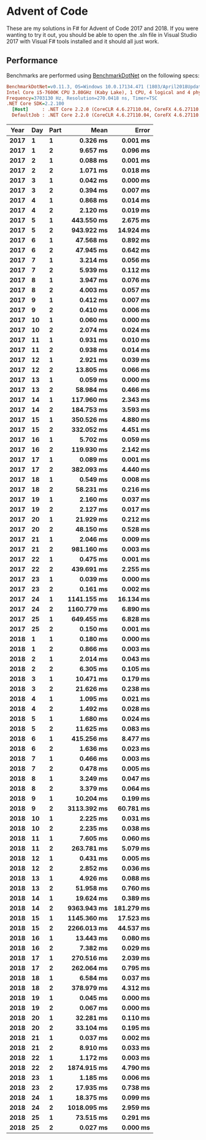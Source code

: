 # Advent of Code

These are my solutions in F# for Advent of Code 2017 and 2018. If you were wanting to try it out, you should be able to open the .sln file in Visual Studio 2017 with Visual F# tools installed and it should all just work.

## Performance

Benchmarks are performed using [BenchmarkDotNet](https://benchmarkdotnet.org/) on the following specs:

``` ini
BenchmarkDotNet=v0.11.3, OS=Windows 10.0.17134.471 (1803/April2018Update/Redstone4)
Intel Core i5-7600K CPU 3.80GHz (Kaby Lake), 1 CPU, 4 logical and 4 physical cores
Frequency=3703130 Hz, Resolution=270.0418 ns, Timer=TSC
.NET Core SDK=2.2.100
  [Host]     : .NET Core 2.2.0 (CoreCLR 4.6.27110.04, CoreFX 4.6.27110.04), 64bit RyuJIT DEBUG
  DefaultJob : .NET Core 2.2.0 (CoreCLR 4.6.27110.04, CoreFX 4.6.27110.04), 64bit RyuJIT
```

| Year | Day | Part |                 Mean |               Error |
|----- |---- |----- |---------------------:|--------------------:|
| **2017** |   **1** |    **1** |    **0.326 ms** |   **0.001 ms** |
| **2017** |   **1** |    **2** |    **9.657 ms** |   **0.096 ms** |
| **2017** |   **2** |    **1** |    **0.088 ms** |   **0.001 ms** |
| **2017** |   **2** |    **2** |    **1.071 ms** |   **0.018 ms** |
| **2017** |   **3** |    **1** |    **0.042 ms** |   **0.000 ms** |
| **2017** |   **3** |    **2** |    **0.394 ms** |   **0.007 ms** |
| **2017** |   **4** |    **1** |    **0.868 ms** |   **0.014 ms** |
| **2017** |   **4** |    **2** |    **2.120 ms** |   **0.019 ms** |
| **2017** |   **5** |    **1** |  **443.550 ms** |   **2.675 ms** |
| **2017** |   **5** |    **2** |  **943.922 ms** |  **14.924 ms** |
| **2017** |   **6** |    **1** |   **47.568 ms** |   **0.892 ms** |
| **2017** |   **6** |    **2** |   **47.945 ms** |   **0.642 ms** |
| **2017** |   **7** |    **1** |    **3.214 ms** |   **0.056 ms** |
| **2017** |   **7** |    **2** |    **5.939 ms** |   **0.112 ms** |
| **2017** |   **8** |    **1** |    **3.947 ms** |   **0.076 ms** |
| **2017** |   **8** |    **2** |    **4.003 ms** |   **0.057 ms** |
| **2017** |   **9** |    **1** |    **0.412 ms** |   **0.007 ms** |
| **2017** |   **9** |    **2** |    **0.410 ms** |   **0.006 ms** |
| **2017** |  **10** |    **1** |    **0.060 ms** |   **0.000 ms** |
| **2017** |  **10** |    **2** |    **2.074 ms** |   **0.024 ms** |
| **2017** |  **11** |    **1** |    **0.931 ms** |   **0.010 ms** |
| **2017** |  **11** |    **2** |    **0.938 ms** |   **0.014 ms** |
| **2017** |  **12** |    **1** |    **2.921 ms** |   **0.039 ms** |
| **2017** |  **12** |    **2** |   **13.805 ms** |   **0.066 ms** |
| **2017** |  **13** |    **1** |    **0.059 ms** |   **0.000 ms** |
| **2017** |  **13** |    **2** |   **58.984 ms** |   **0.466 ms** |
| **2017** |  **14** |    **1** |  **117.960 ms** |   **2.343 ms** |
| **2017** |  **14** |    **2** |  **184.753 ms** |   **3.593 ms** |
| **2017** |  **15** |    **1** |  **350.526 ms** |   **4.880 ms** |
| **2017** |  **15** |    **2** |  **332.052 ms** |   **4.451 ms** |
| **2017** |  **16** |    **1** |    **5.702 ms** |   **0.059 ms** |
| **2017** |  **16** |    **2** |  **119.930 ms** |   **2.142 ms** |
| **2017** |  **17** |    **1** |    **0.089 ms** |   **0.001 ms** |
| **2017** |  **17** |    **2** |  **382.093 ms** |   **4.440 ms** |
| **2017** |  **18** |    **1** |    **0.549 ms** |   **0.008 ms** |
| **2017** |  **18** |    **2** |   **58.231 ms** |   **0.216 ms** |
| **2017** |  **19** |    **1** |    **2.160 ms** |   **0.037 ms** |
| **2017** |  **19** |    **2** |    **2.127 ms** |   **0.017 ms** |
| **2017** |  **20** |    **1** |   **21.929 ms** |   **0.212 ms** |
| **2017** |  **20** |    **2** |   **48.150 ms** |   **0.528 ms** |
| **2017** |  **21** |    **1** |    **2.046 ms** |   **0.009 ms** |
| **2017** |  **21** |    **2** |  **981.160 ms** |   **0.003 ms** |
| **2017** |  **22** |    **1** |    **0.475 ms** |   **0.001 ms** |
| **2017** |  **22** |    **2** |  **439.691 ms** |   **2.255 ms** |
| **2017** |  **23** |    **1** |    **0.039 ms** |   **0.000 ms** |
| **2017** |  **23** |    **2** |    **0.161 ms** |   **0.002 ms** |
| **2017** |  **24** |    **1** | **1141.155 ms** |  **16.134 ms** |
| **2017** |  **24** |    **2** | **1160.779 ms** |   **6.890 ms** |
| **2017** |  **25** |    **1** |  **649.455 ms** |   **6.828 ms** |
| **2017** |  **25** |    **2** |    **0.150 ms** |   **0.001 ms** |
| **2018** |   **1** |    **1** |    **0.180 ms** |   **0.000 ms** |
| **2018** |   **1** |    **2** |    **0.866 ms** |   **0.003 ms** |
| **2018** |   **2** |    **1** |    **2.014 ms** |   **0.043 ms** |
| **2018** |   **2** |    **2** |    **6.305 ms** |   **0.105 ms** |
| **2018** |   **3** |    **1** |   **10.471 ms** |   **0.179 ms** |
| **2018** |   **3** |    **2** |   **21.626 ms** |   **0.238 ms** |
| **2018** |   **4** |    **1** |    **1.095 ms** |   **0.021 ms** |
| **2018** |   **4** |    **2** |    **1.492 ms** |   **0.028 ms** |
| **2018** |   **5** |    **1** |    **1.680 ms** |   **0.024 ms** |
| **2018** |   **5** |    **2** |   **11.625 ms** |   **0.083 ms** |
| **2018** |   **6** |    **1** |  **415.256 ms** |   **8.477 ms** |
| **2018** |   **6** |    **2** |    **1.636 ms** |   **0.023 ms** |
| **2018** |   **7** |    **1** |    **0.466 ms** |   **0.003 ms** |
| **2018** |   **7** |    **2** |    **0.478 ms** |   **0.005 ms** |
| **2018** |   **8** |    **1** |    **3.249 ms** |   **0.047 ms** |
| **2018** |   **8** |    **2** |    **3.379 ms** |   **0.064 ms** |
| **2018** |   **9** |    **1** |   **10.204 ms** |   **0.199 ms** |
| **2018** |   **9** |    **2** | **3113.392 ms** |  **60.781 ms** |
| **2018** |  **10** |    **1** |    **2.225 ms** |   **0.031 ms** |
| **2018** |  **10** |    **2** |    **2.235 ms** |   **0.038 ms** |
| **2018** |  **11** |    **1** |    **7.605 ms** |   **0.060 ms** |
| **2018** |  **11** |    **2** |  **263.781 ms** |   **5.079 ms** |
| **2018** |  **12** |    **1** |    **0.431 ms** |   **0.005 ms** |
| **2018** |  **12** |    **2** |    **2.852 ms** |   **0.036 ms** |
| **2018** |  **13** |    **1** |    **4.926 ms** |   **0.088 ms** |
| **2018** |  **13** |    **2** |   **51.958 ms** |   **0.760 ms** |
| **2018** |  **14** |    **1** |   **19.624 ms** |   **0.389 ms** |
| **2018** |  **14** |    **2** | **9363.943 ms** | **181.279 ms** |
| **2018** |  **15** |    **1** | **1145.360 ms** |  **17.523 ms** |
| **2018** |  **15** |    **2** | **2266.013 ms** |  **44.537 ms** |
| **2018** |  **16** |    **1** |   **13.443 ms** |   **0.080 ms** |
| **2018** |  **16** |    **2** |    **7.382 ms** |   **0.029 ms** |
| **2018** |  **17** |    **1** |  **270.516 ms** |   **2.039 ms** |
| **2018** |  **17** |    **2** |  **262.064 ms** |   **0.795 ms** |
| **2018** |  **18** |    **1** |    **6.584 ms** |   **0.037 ms** |
| **2018** |  **18** |    **2** |  **378.979 ms** |   **4.312 ms** |
| **2018** |  **19** |    **1** |    **0.045 ms** |   **0.000 ms** |
| **2018** |  **19** |    **2** |    **0.067 ms** |   **0.000 ms** |
| **2018** |  **20** |    **1** |   **32.281 ms** |   **0.110 ms** |
| **2018** |  **20** |    **2** |   **33.104 ms** |   **0.195 ms** |
| **2018** |  **21** |    **1** |    **0.037 ms** |   **0.002 ms** |
| **2018** |  **21** |    **2** |    **8.910 ms** |   **0.033 ms** |
| **2018** |  **22** |    **1** |    **1.172 ms** |   **0.003 ms** |
| **2018** |  **22** |    **2** | **1874.915 ms** |   **4.790 ms** |
| **2018** |  **23** |    **1** |    **1.185 ms** |   **0.006 ms** |
| **2018** |  **23** |    **2** |   **17.935 ms** |   **0.738 ms** |
| **2018** |  **24** |    **1** |   **18.375 ms** |   **0.099 ms** |
| **2018** |  **24** |    **2** | **1018.095 ms** |   **2.959 ms** |
| **2018** |  **25** |    **1** |   **73.515 ms** |   **0.291 ms** |
| **2018** |  **25** |    **2** |    **0.027 ms** |   **0.000 ms** |